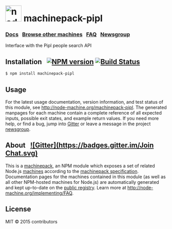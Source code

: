 
<h1>
  <a href="http://node-machine.org" title="Node-Machine public registry"><img alt="node-machine logo" title="Node-Machine Project" src="http://node-machine.org/images/machine-anthropomorph-for-white-bg.png" width="50" /></a>
  machinepack-pipl
</h1>

### [Docs](http://node-machine.org/machinepack-pipl) &nbsp; [Browse other machines](http://node-machine.org/machinepacks) &nbsp;  [FAQ](http://node-machine.org/implementing/FAQ)  &nbsp;  [Newsgroup](https://groups.google.com/forum/?hl=en#!forum/node-machine)

Interface with the Pipl people search API


## Installation &nbsp; [![NPM version](https://badge.fury.io/js/machinepack-pipl.svg)](http://badge.fury.io/js/machinepack-pipl) [![Build Status](https://travis-ci.org/mikermcneil/machinepack-pipl.png?branch=master)](https://travis-ci.org/mikermcneil/machinepack-pipl)

```sh
$ npm install machinepack-pipl
```

## Usage

For the latest usage documentation, version information, and test status of this module, see <a href="http://node-machine.org/machinepack-pipl" title="Interface with the Pipl people search API (for node.js)">http://node-machine.org/machinepack-pipl</a>.  The generated manpages for each machine contain a complete reference of all expected inputs, possible exit states, and example return values.  If you need more help, or find a bug, jump into [Gitter](https://gitter.im/node-machine/general) or leave a message in the project [newsgroup](https://groups.google.com/forum/?hl=en#!forum/node-machine).

## About  &nbsp; [![Gitter](https://badges.gitter.im/Join Chat.svg)](https://gitter.im/node-machine/general?utm_source=badge&utm_medium=badge&utm_campaign=pr-badge&utm_content=badge)

This is a [machinepack](http://node-machine.org/machinepacks), an NPM module which exposes a set of related Node.js [machines](http://node-machine.org/spec/machine) according to the [machinepack specification](http://node-machine.org/spec/machinepack).
Documentation pages for the machines contained in this module (as well as all other NPM-hosted machines for Node.js) are automatically generated and kept up-to-date on the <a href="http://node-machine.org" title="Public machine registry for Node.js">public registry</a>.
Learn more at <a href="http://node-machine.org/implementing/FAQ" title="Machine Project FAQ (for implementors)">http://node-machine.org/implementing/FAQ</a>.

## License

MIT &copy; 2015 contributors

